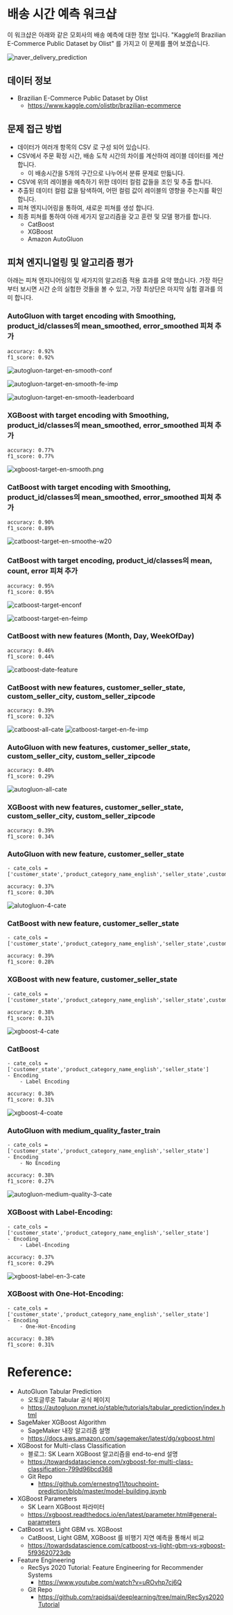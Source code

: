 # 배송 시간 예측 워크샵
이 워크샵은 아래와 같은 모회사의 배송 예측에 대한 정보 입니다. "Kaggle의 Brazilian E-Commerce Public Dataset by Olist" 를 가지고 이 문제를 풀어 보겠습니다.

![naver_delivery_prediction](brazil_ecommerce/img/naver_delivery_prediction.png)

## 데이터 정보
- Brazilian E-Commerce Public Dataset by Olist
    - https://www.kaggle.com/olistbr/brazilian-ecommerce

## 문제 접근 방법
- 데이터가 여러개 항목의 CSV 로 구성 되어 있습니다.
- CSV에서 주문 확정 시간, 배송 도착 시간의 차이를 계산하여 레이블 데이터를 계산 합니다. 
    - 이 배송시간을 5개의 구간으로 나누어서 분류 문제로 만듧니다.
- CSV에 위의 레이블을 예측하기 위한 데이터 컬럼 값들을 조인 및 추출 합니다.
- 추출된 데이터 컬럼 값을 탐색하여, 어떤 컬럼 값이 레이블의 영향을 주는지를 확인 합니다.
- 피쳐 엔지니어링을 통하여, 새로운 피쳐를 생성 합니다.
- 최종 피쳐를 통하여 아래 세가지 알고리즘을 갖고 훈련 및 모델 평가를 합니다.
    - CatBoost
    - XGBoost
    - Amazon AutoGluon


## 피쳐 엔지니얼링 및 알고리즘 평가 
아래는 피쳐 엔지니어링의 및 세가지의 알고리즘 적용 효과를 요약 했습니다. 가장 하단 부터 보시면 시간 순의 실험한 것들을 볼 수 있고, 가장 최상단은 마지막 실험 결과를 의미 합니다.


### AutoGluon with target encoding with Smoothing, product_id/classes의 mean_smoothed, error_smoothed 피쳐 추가
```
accuracy: 0.92%
f1_score: 0.92%
```
![autogluon-target-en-smooth-conf](brazil_ecommerce/img/autogluon-target-en-smooth-conf.png)

![autogluon-target-en-smooth-fe-imp](brazil_ecommerce/img/autogluon-target-en-smooth-fe-imp.png)

![autogluon-target-en-smooth-leaderboard](brazil_ecommerce/img/autogluon-target-en-smooth-leaderboard.png)


### XGBoost with target encoding with Smoothing, product_id/classes의 mean_smoothed, error_smoothed 피쳐 추가
```
accuracy: 0.77%
f1_score: 0.77%
```
![xgboost-target-en-smooth.png](brazil_ecommerce/img/xgboost-target-en-smooth.png)



### CatBoost with target encoding with Smoothing, product_id/classes의 mean_smoothed, error_smoothed 피쳐 추가
```
accuracy: 0.90%
f1_score: 0.89%
```
![catboost-target-en-smoothe-w20](brazil_ecommerce/img/catboost-target-en-smoothe-w20.png)



### CatBoost with target encoding, product_id/classes의 mean, count, error 피쳐 추가
```
accuracy: 0.95%
f1_score: 0.95%
```
![catboost-target-enconf](brazil_ecommerce/img/catboost-target-en-conf.png)


![catboost-target-en-feimp](brazil_ecommerce/img/catboost-target-en-fe-imp.png)



### CatBoost with new features (Month, Day, WeekOfDay)
```
accuracy: 0.46%
f1_score: 0.44%
```
![catboost-date-feature](brazil_ecommerce/img/catboost-date-feature.png)



### CatBoost with new features, customer_seller_state, custom_seller_city, custom_seller_zipcode
```
accuracy: 0.39%
f1_score: 0.32%
```
![catboost-all-cate](brazil_ecommerce/img/catboost-all-cate.png)
![catboost-target-en-fe-imp](brazil_ecommerce/img/catboost-target-en-fe-imp..png)


### AutoGluon with new features, customer_seller_state, custom_seller_city, custom_seller_zipcode
```
accuracy: 0.40%
f1_score: 0.29%
```
![autogluon-all-cate](brazil_ecommerce/img/autogluon-all-cate.png)

### XGBoost with new features, customer_seller_state, custom_seller_city, custom_seller_zipcode
```
accuracy: 0.39%
f1_score: 0.34%
```




### AutoGluon with new feature, customer_seller_state
    - cate_cols = ['customer_state','product_category_name_english','seller_state',customer_seller_state]
```
accuracy: 0.37%
f1_score: 0.30%
```
![alutogluon-4-cate](brazil_ecommerce/img/alutogluon-4-cate.png)


### CatBoost with new feature, customer_seller_state
    - cate_cols = ['customer_state','product_category_name_english','seller_state',customer_seller_state]
```
accuracy: 0.39%
f1_score: 0.28%
```



### XGBoost with new feature, customer_seller_state
    - cate_cols = ['customer_state','product_category_name_english','seller_state',customer_seller_state]
```
accuracy: 0.38%
f1_score: 0.31%
```
![xgboost-4-cate](brazil_ecommerce/img/xgboost-4-cate.png)



### CatBoost
    - cate_cols = ['customer_state','product_category_name_english','seller_state']
    - Encoding
        - Label Encoding    

```
accuracy: 0.38%
f1_score: 0.31%
```
![xgboost-4-coate](brazil_ecommerce/img/catboost-3-cate.png)


### AutoGluon with medium_quality_faster_train
    - cate_cols = ['customer_state','product_category_name_english','seller_state']
    - Encoding
        - No Encoding    

```
accuracy: 0.38%
f1_score: 0.27%
```
![autogluon-medium-quality-3-cate](brazil_ecommerce/img/autogluon-medium-quality-3-cate.png)

### XGBoost with Label-Encoding: 
    - cate_cols = ['customer_state','product_category_name_english','seller_state']
    - Encoding
        - Label-Encoding    
```
accuracy: 0.37%
f1_score: 0.29%
```
![xgboost-label-en-3-cate](brazil_ecommerce/img/xgboost-label-en-3-cate.png)

### XGBoost with One-Hot-Encoding: 
    - cate_cols = ['customer_state','product_category_name_english','seller_state']
    - Encoding
        - One-Hot-Encoding    
```
accuracy: 0.38%
f1_score: 0.31%
```

# Reference:

- AutoGluon Tabular Prediction
    - 오토글루온 Tabular 공식 페이지
    - https://autogluon.mxnet.io/stable/tutorials/tabular_prediction/index.html
- SageMaker XGBoost Algorithm
    - SageMaker 내장 알고리즘 설명
    - https://docs.aws.amazon.com/sagemaker/latest/dg/xgboost.html
- XGBoost for Multi-class Classification
    - 블로그: SK Learn XGBoost 알고리즘을 end-to-end 설명
    - https://towardsdatascience.com/xgboost-for-multi-class-classification-799d96bcd368
    - Git Repo
        - https://github.com/ernestng11/touchpoint-prediction/blob/master/model-building.ipynb
- XGBoost Parameters
    - SK Learn XGBoost 파라미터
    - https://xgboost.readthedocs.io/en/latest/parameter.html#general-parameters
- CatBoost vs. Light GBM vs. XGBoost
    - CatBoost, Light GBM, XGBoost 를 비행기 지연 예측을 통해서 비교
    - https://towardsdatascience.com/catboost-vs-light-gbm-vs-xgboost-5f93620723db
- Feature Engineering
    - RecSys 2020 Tutorial: Feature Engineering for Recommender Systems
        - https://www.youtube.com/watch?v=uROvhp7cj6Q
    - Git Repo
        - https://github.com/rapidsai/deeplearning/tree/main/RecSys2020Tutorial
